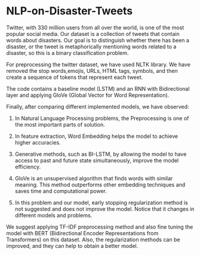 # NLP-on-Disaster-Tweets
Twitter, with 330 million users from all over the world, is one of the most popular social media. Our dataset is a collection of tweets that contain words about disasters. 
Our goal is to distinguish whether there has been a disaster, or the tweet is metaphorically mentioning words related to a disaster, so this is a binary classification problem.


For preprocessing the twitter dataset, we have used NLTK library. We have removed the stop words,emojis, URLs, HTML tags, symbols, and then create a sequence of tokens that represent each tweet.

The code contains a baseline model (LSTM) and an RNN with Bidirectional layer and applying GloVe (Global Vector for Word Representation).

Finally, after comparing different implemented models, we have observed:

1.	In Natural Language Processing problems, the Preprocessing is one of the most important parts of solution.

2.	In feature extraction, Word Embedding helps the model to achieve higher accuracies.
	
2.	Generative methods, such as BI-LSTM, by allowing the model to have access to past and future state simultaneously, improve the model efficiency.
	
4.	GloVe is an unsupervised algorithm that finds words with similar meaning. This method outperforms other embedding techniques and saves time and computational power.
	
5.	In this problem and our model, early stopping regularization method is not suggested and does not improve the model. Notice that it changes in different models and problems.

We suggest applying TF-IDF preprocessing method and also fine tuning the model with BERT (Bidirectional Encoder Representations from Transformers) on this dataset. Also, the regularization methods can be improved, and they can help to obtain a better model. 

